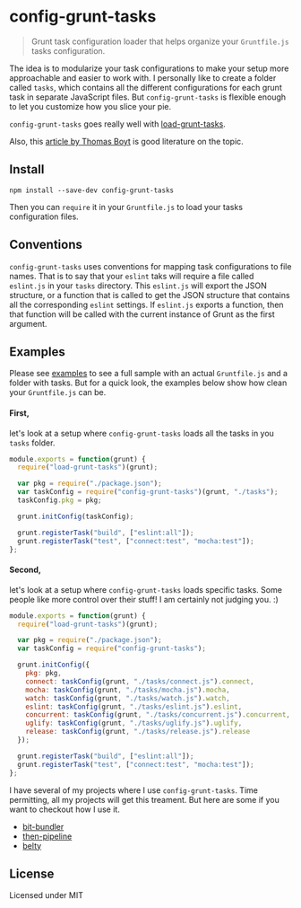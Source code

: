 # config-grunt-tasks
> Grunt task configuration loader that helps organize your `Gruntfile.js` tasks configuration.

The idea is to modularize your task configurations to make your setup more approachable and easier to work with. I personally like to create a folder called `tasks`, which contains all the different configurations for each grunt task in separate JavaScript files. But `config-grunt-tasks` is flexible enough to let you customize how you slice your pie.

`config-grunt-tasks` goes really well with [load-grunt-tasks](https://github.com/sindresorhus/load-grunt-tasks).

Also, this [article by Thomas Boyt](http://www.thomasboyt.com/2013/09/01/maintainable-grunt.html) is good literature on the topic.


## Install

```
npm install --save-dev config-grunt-tasks
```

Then you can `require` it in your `Gruntfile.js` to load your tasks configuration files.


## Conventions

`config-grunt-tasks` uses conventions for mapping task configurations to file names. That is to say that your `eslint` taks will require a file called `eslint.js` in your `tasks` directory. This `eslint.js` will export the JSON structure, or a function that is called to get the JSON structure that contains all the corresponding `eslint` settings.  If `eslint.js` exports a function, then that function will be called with the current instance of Grunt as the first argument.


## Examples

Please see [examples](tree/master/examples) to see a full sample with an actual `Gruntfile.js` and a folder with tasks.  But for a quick look, the examples below show how clean your `Gruntfile.js` can be.

#### First,
let's look at a setup where `config-grunt-tasks` loads all the tasks in you `tasks` folder.

``` javascript
module.exports = function(grunt) {
  require("load-grunt-tasks")(grunt);

  var pkg = require("./package.json");
  var taskConfig = require("config-grunt-tasks")(grunt, "./tasks");
  taskConfig.pkg = pkg;

  grunt.initConfig(taskConfig);

  grunt.registerTask("build", ["eslint:all"]);
  grunt.registerTask("test", ["connect:test", "mocha:test"]);
};
```

#### Second,
let's look at a setup where `config-grunt-tasks` loads specific tasks. Some people like more control over their stuff! I am certainly not judging you. :)

``` javascript
module.exports = function(grunt) {
  require("load-grunt-tasks")(grunt);

  var pkg = require("./package.json");
  var taskConfig = require("config-grunt-tasks");

  grunt.initConfig({
    pkg: pkg,
    connect: taskConfig(grunt, "./tasks/connect.js").connect,
    mocha: taskConfig(grunt, "./tasks/mocha.js").mocha,
    watch: taskConfig(grunt, "./tasks/watch.js").watch,
    eslint: taskConfig(grunt, "./tasks/eslint.js").eslint,
    concurrent: taskConfig(grunt, "./tasks/concurrent.js").concurrent,
    uglify: taskConfig(grunt, "./tasks/uglify.js").uglify,
    release: taskConfig(grunt, "./tasks/release.js").release
  });

  grunt.registerTask("build", ["eslint:all"]);
  grunt.registerTask("test", ["connect:test", "mocha:test"]);
};
```


I have several of my projects where I use `config-grunt-tasks`. Time permitting, all my projects will get this treament.  But here are some if you want to checkout how I use it.

- [bit-bundler](https://github.com/MiguelCastillo/bit-bundler/tree/master/tasks)
- [then-pipeline](https://github.com/MiguelCastillo/then-pipeline/tree/master/tasks)
- [belty](https://github.com/MiguelCastillo/belty/tree/master/tasks)


## License

Licensed under MIT

